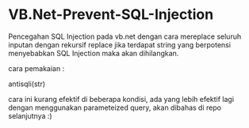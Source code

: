 # VB.Net-Prevent-SQL-Injection

Pencegahan SQL Injection pada vb.net dengan cara mereplace seluruh inputan dengan rekursif replace jika terdapat string yang berpotensi menyebabkan SQL Injection maka akan dihilangkan.

cara pemakaian :

antisqli(str)

cara ini kurang efektif di beberapa kondisi, ada yang lebih efektif lagi dengan menggunakan parameteized query, akan dibahas di repo selanjutnya :)
